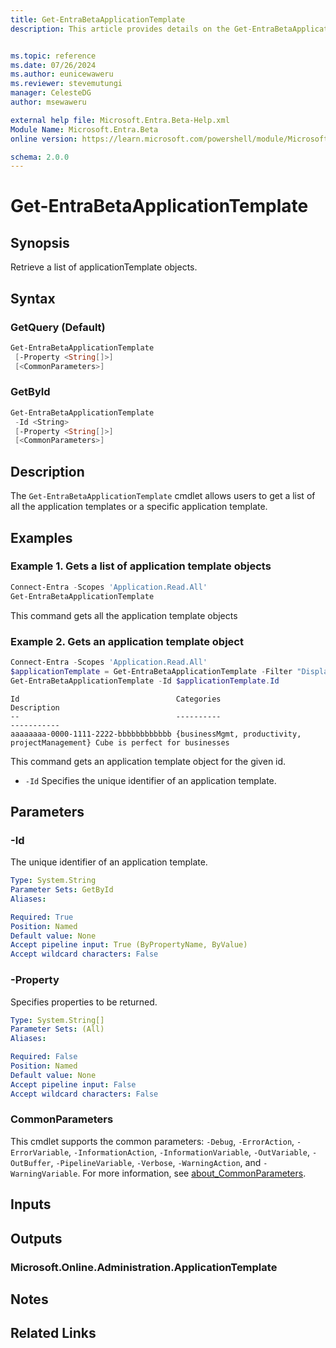 ```yaml
---
title: Get-EntraBetaApplicationTemplate
description: This article provides details on the Get-EntraBetaApplicationTemplate command.


ms.topic: reference
ms.date: 07/26/2024
ms.author: eunicewaweru
ms.reviewer: stevemutungi
manager: CelesteDG
author: msewaweru

external help file: Microsoft.Entra.Beta-Help.xml
Module Name: Microsoft.Entra.Beta
online version: https://learn.microsoft.com/powershell/module/Microsoft.Entra.Beta/Get-EntraBetaApplicationTemplate

schema: 2.0.0
---
```


# Get-EntraBetaApplicationTemplate

## Synopsis

Retrieve a list of applicationTemplate objects.

## Syntax

### GetQuery (Default)

```powershell
Get-EntraBetaApplicationTemplate
 [-Property <String[]>]
 [<CommonParameters>]
```

### GetById

```powershell
Get-EntraBetaApplicationTemplate
 -Id <String>
 [-Property <String[]>]
 [<CommonParameters>]
```

## Description

The `Get-EntraBetaApplicationTemplate` cmdlet allows users to get a list of all the application templates or a specific application template.

## Examples

### Example 1. Gets a list of application template objects

```powershell
Connect-Entra -Scopes 'Application.Read.All'
Get-EntraBetaApplicationTemplate
```

This command gets all the application template objects

### Example 2. Gets an application template object

```powershell
Connect-Entra -Scopes 'Application.Read.All'
$applicationTemplate = Get-EntraBetaApplicationTemplate -Filter "DisplayName eq 'Dynamics CRM Online'"
Get-EntraBetaApplicationTemplate -Id $applicationTemplate.Id
```

```Output
Id                                   Categories                                      Description
--                                   ----------                                      -----------
aaaaaaaa-0000-1111-2222-bbbbbbbbbbbb {businessMgmt, productivity, projectManagement} Cube is perfect for businesses
```

This command gets an application template object for the given id.

- `-Id` Specifies the unique identifier of an application template.

## Parameters

### -Id

The unique identifier of an application template.

```yaml
Type: System.String
Parameter Sets: GetById
Aliases:

Required: True
Position: Named
Default value: None
Accept pipeline input: True (ByPropertyName, ByValue)
Accept wildcard characters: False
```

### -Property

Specifies properties to be returned.

```yaml
Type: System.String[]
Parameter Sets: (All)
Aliases:

Required: False
Position: Named
Default value: None
Accept pipeline input: False
Accept wildcard characters: False
```

### CommonParameters

This cmdlet supports the common parameters: `-Debug`, `-ErrorAction`, `-ErrorVariable`, `-InformationAction`, `-InformationVariable`, `-OutVariable`, `-OutBuffer`, `-PipelineVariable`, `-Verbose`, `-WarningAction`, and `-WarningVariable`. For more information, see [about_CommonParameters](https://go.microsoft.com/fwlink/?LinkID=113216).

## Inputs

## Outputs

### Microsoft.Online.Administration.ApplicationTemplate

## Notes

## Related Links
